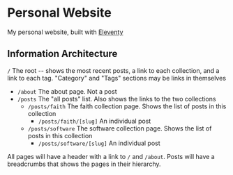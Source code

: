 # Personal Website

My personal website, built with [Eleventy](https://11ty.dev)

## Information Architecture

`/` The root -- shows the most recent posts, a link to each collection, 
and a link to each tag. 
"Category" and "Tags" sections may be links in 
themselves

* `/about` The about page. Not a post
* `/posts` The "all posts" list. Also shows the links to the two collections
  * `/posts/faith` The faith collection page. Shows the list of posts in this collection
    * `/posts/faith/[slug]` An individual post
  * `/posts/software` The software collection page. Shows the list of posts in this collection
    * `/posts/software/[slug]` An individual post

All pages will have a header with a link to `/` and `/about`. 
Posts will have a breadcrumbs that shows the pages in their hierarchy.